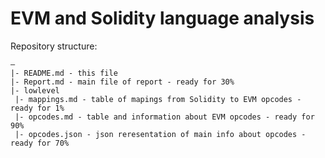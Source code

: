 # EVM and Solidity language analysis

Repository structure:

```
―
|- README.md - this file
|- Report.md - main file of report - ready for 30%
|- lowlevel
 |- mappings.md - table of mapings from Solidity to EVM opcodes - ready for 1%
 |- opcodes.md - table and information about EVM opcodes - ready for 90%
 |- opcodes.json - json reresentation of main info about opcodes - ready for 70%
```